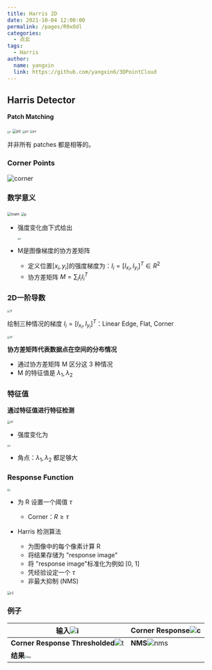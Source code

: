 ```yaml
---
title: Harris 2D
date: 2021-10-04 12:00:00
permalink: /pages/R9xOdl
categories: 
  - 点云
tags: 
  - Harris
author: 
  name: yangxin
  link: https://github.com/yangxin6/3DPointCloud
---
```


## Harris Detector

**Patch Matching**

<img src="https://cdn.jsdelivr.net/gh/yangxin6/img-hosting@master/images/p.1zz70hdgrsbk.png" alt="p" style="zoom:33%;" />

<img src="https://cdn.jsdelivr.net/gh/yangxin6/img-hosting@master/images/p2.4zm5atjj4740.jpg" alt="p2" style="zoom:58%;" />

<img src="https://cdn.jsdelivr.net/gh/yangxin6/img-hosting@master/images/p3.550t6i5sves0.jpg" alt="p3" style="zoom:40%;" />

<img src="https://cdn.jsdelivr.net/gh/yangxin6/img-hosting@master/images/p4.1w7t1mkre9mo.jpg" alt="p4" style="zoom:41%;" />

并非所有 patches 都是相等的。

### Corner Points

![corner](https://cdn.jsdelivr.net/gh/yangxin6/img-hosting@master/images/corner.1z36zfzhh3j4.png)

### 数学意义

<img src="https://cdn.jsdelivr.net/gh/yangxin6/img-hosting@master/images/math.5ria6ys9qvk0.png" alt="math" style="zoom:57%;" />

<img src="https://cdn.jsdelivr.net/gh/yangxin6/img-hosting@master/images/p.5ojud9cbpjs0.png" alt="p" style="zoom:50%;" />

- 强度变化由下式给出

  <img src="https://cdn.jsdelivr.net/gh/yangxin6/img-hosting@master/images/e.5y6fq63qs500.jpg" alt="e" style="zoom:32%;" /> 

- M是图像梯度的协方差矩阵
  - 定义位置$[x_i,y_i]$的强度梯度为：$I_i = [I_{x_i},I_{y_i}]^T \in R^2$
  - 协方差矩阵 $M = \sum_iI_iI_i^T$

### 2D一阶导数

<img src="https://cdn.jsdelivr.net/gh/yangxin6/img-hosting@master/images/1f.5mh0e5ji8j80.png" alt="1f" style="zoom:40%;" />



绘制三种情况的梯度 $I_i = [I_{x_i},I_{y_i}]^T$：Linear Edge, Flat, Corner

<img src="https://cdn.jsdelivr.net/gh/yangxin6/img-hosting@master/images/f2.1585wkem49c0.png" alt="f2" style="zoom:40%;" />

**协方差矩阵代表数据点在空间的分布情况**

- 通过协方差矩阵 M 区分这 3 种情况
- M 的特征值是 $\lambda_1,\lambda_2$

### 特征值

**通过特征值进行特征检测**

<img src="https://cdn.jsdelivr.net/gh/yangxin6/img-hosting@master/images/e1.5lxt6bwpzt00.jpg" alt="e1" style="zoom:46%;" /> 

- 强度变化为

<img src="https://cdn.jsdelivr.net/gh/yangxin6/img-hosting@master/images/e.5y6fq63qs500.jpg" alt="e" style="zoom:32%;" /> 

- 角点：$\lambda_1,\lambda_2$ 都足够大

### Response Function

<img src="https://cdn.jsdelivr.net/gh/yangxin6/img-hosting@master/images/r.5iaupw9a2380.png" alt="r" style="zoom:35%;" /> 



- 为 R 设置一个阈值 $\tau$

  - Corner：$R \geq \tau$

  

- Harris 检测算法

  - 为图像中的每个像素计算 R
  - 将结果存储为 "response image"
  - 将 "response image"标准化为例如 [0, 1]
  - 凭经验设定一个 $\tau$
  - 非最大抑制 (NMS)

<img src="https://cdn.jsdelivr.net/gh/yangxin6/img-hosting@master/images/r2.5pvw6me6pao0.jpg" alt="r2" style="zoom:49%;" />

### 例子

| 输入![i](https://cdn.jsdelivr.net/gh/yangxin6/img-hosting@master/images/i.4htfws7u2s80.jpg) | Corner Response![c](https://cdn.jsdelivr.net/gh/yangxin6/img-hosting@master/images/c.4j4wghnddkw0.jpg) |
| ------------------------------------------------------------ | ------------------------------------------------------------ |
| **Corner Response Thresholded**![t](https://cdn.jsdelivr.net/gh/yangxin6/img-hosting@master/images/t.2fk8qk0a5xog.jpg) | **NMS**![nms](https://cdn.jsdelivr.net/gh/yangxin6/img-hosting@master/images/nms.49sxxe1do5o0.jpg) |
| **结果**<img src="https://cdn.jsdelivr.net/gh/yangxin6/img-hosting@master/images/res.5wh6x5jvemg0.jpg" alt="res" style="zoom:36%;" />                                                               |



